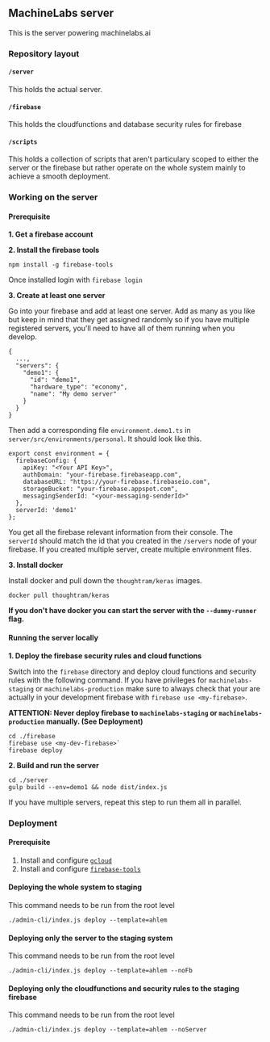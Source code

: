 ## MachineLabs server

This is the server powering machinelabs.ai

### Repository layout

#### `/server`

This holds the actual server.

#### `/firebase`

This holds the cloudfunctions and database security rules for firebase

#### `/scripts`

This holds a collection of scripts that aren't particulary scoped to either
the server or the firebase but rather operate on the whole system mainly
to achieve a smooth deployment.

### Working on the server

#### Prerequisite

**1. Get a firebase account**

**2. Install the firebase tools**

`npm install -g firebase-tools`

Once installed login with `firebase login`

**3. Create at least one server**

Go into your firebase and add at least one server. Add as many as you like but keep in mind that they get assigned randomly so if you have multiple registered servers, you'll need to have all of them running when you develop.

```
{
  ...,
  "servers": {
    "demo1": {
      "id": "demo1",
      "hardware_type": "economy",
      "name": "My demo server"
    }
  }
}
```

Then add a corresponding file `environment.demo1.ts` in `server/src/environments/personal`. It should look like this.

```
export const environment = {
  firebaseConfig: {
    apiKey: "<Your API Key>",
    authDomain: "your-firebase.firebaseapp.com",
    databaseURL: "https://your-firebase.firebaseio.com",
    storageBucket: "your-firebase.appspot.com",
    messagingSenderId: "<your-messaging-senderId>"
  },
  serverId: 'demo1'
};
```

You get all the firebase relevant information from their console. The `serverId` should match the id that you created in the `/servers` node of your firebase. If you created multiple server, create multiple environment files.

**3. Install docker**

Install docker and pull down the `thoughtram/keras` images.

```
docker pull thoughtram/keras
```

**If you don't have docker you can start the server with the `--dummy-runner` flag.**

#### Running the server locally

**1. Deploy the firebase security rules and cloud functions**

Switch into the `firebase` directory and deploy cloud functions and security rules with the following command. If you have privileges for `machinelabs-staging` or `machinelabs-production` make sure to always check that your are actually in your development firebase with `firebase use <my-firebase>`.

**ATTENTION: Never deploy firebase to `machinelabs-staging` or `machinelabs-production` manually. (See Deployment)**

```
cd ./firebase
firebase use <my-dev-firebase>`
firebase deploy
```

**2. Build and run the server**

```
cd ./server
gulp build --env=demo1 && node dist/index.js
```

If you have multiple servers, repeat this step to run them all in parallel.

### Deployment

#### Prerequisite

1. Install and configure [`gcloud`](https://cloud.google.com/sdk/gcloud/)
2. Install and configure [`firebase-tools`](https://firebase.google.com/docs/cli/)

#### Deploying the whole system to staging

This command needs to be run from the root level

```
./admin-cli/index.js deploy --template=ahlem
```

#### Deploying only the server to the staging system

This command needs to be run from the root level

```
./admin-cli/index.js deploy --template=ahlem --noFb
```

#### Deploying only the cloudfunctions and security rules to the staging firebase

This command needs to be run from the root level

```
./admin-cli/index.js deploy --template=ahlem --noServer
```


